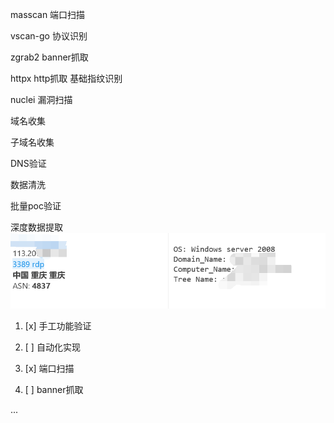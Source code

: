 
masscan 端口扫描

vscan-go 协议识别

zgrab2  banner抓取

httpx http抓取 基础指纹识别

nuclei 漏洞扫描

域名收集

子域名收集

DNS验证

数据清洗

批量poc验证

深度数据提取
![demo1](image/demo1.jpg)

 1. [x] 手工功能验证

 2. [ ] 自动化实现
 
 2. [x] 端口扫描
 
 4. [ ] banner抓取

 ...


